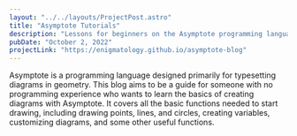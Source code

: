 ```yaml
---
layout: "../../layouts/ProjectPost.astro"
title: "Asymptote Tutorials"
description: "Lessons for beginners on the Asymptote programming language"
pubDate: "October 2, 2022"
projectLink: "https://enigmatology.github.io/asymptote-blog"
---
```


Asymptote is a programming language designed primarily for typesetting diagrams in geometry. This blog aims to be a guide for someone with no programming experience who wants to learn the basics of creating diagrams with Asymptote. It covers all the basic functions needed to start drawing, including drawing points, lines, and circles, creating variables, customizing diagrams, and some other useful functions.
